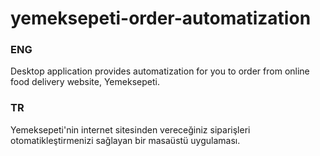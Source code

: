 # yemeksepeti-order-automatization

### ENG
Desktop application provides automatization for you to order from online food delivery website, Yemeksepeti.

### TR
Yemeksepeti'nin internet sitesinden vereceğiniz siparişleri otomatikleştirmenizi sağlayan bir masaüstü uygulaması.
